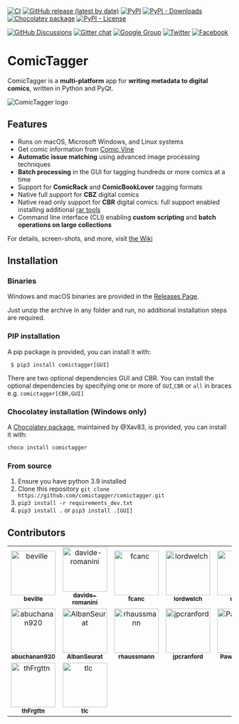 [![CI](https://github.com/comictagger/comictagger/actions/workflows/build.yaml/badge.svg?branch=develop&event=push)](https://github.com/comictagger/comictagger/actions/workflows/build.yaml)
[![GitHub release (latest by date)](https://img.shields.io/github/downloads/comictagger/comictagger/latest/total)](https://github.com/comictagger/comictagger/releases/latest)
[![PyPI](https://img.shields.io/pypi/v/comictagger)](https://pypi.org/project/comictagger/)
[![PyPI - Downloads](https://img.shields.io/pypi/dm/comictagger)](https://pypistats.org/packages/comictagger)
[![Chocolatey package](https://img.shields.io/chocolatey/dt/comictagger?color=blue&label=chocolatey)](https://community.chocolatey.org/packages/comictagger)
[![PyPI - License](https://img.shields.io/pypi/l/comictagger)](https://opensource.org/licenses/Apache-2.0)

[![GitHub Discussions](https://img.shields.io/github/discussions/comictagger/comictagger)](https://github.com/comictagger/comictagger/discussions)
[![Gitter chat](https://badges.gitter.im/gitterHQ/gitter.png)](https://gitter.im/comictagger/community)
[![Google Group](https://img.shields.io/badge/discuss-on%20groups-%23207de5)](https://groups.google.com/forum/#!forum/comictagger)
[![Twitter](https://img.shields.io/badge/%40comictagger-twitter-lightgrey)](https://twitter.com/comictagger)
[![Facebook](https://img.shields.io/badge/comictagger-facebook-lightgrey)](https://www.facebook.com/ComicTagger-139615369550787/)

# ComicTagger

ComicTagger is a **multi-platform** app for **writing metadata to digital comics**, written in Python and PyQt.

![ComicTagger logo](https://raw.githubusercontent.com/comictagger/comictagger/develop/comictaggerlib/graphics/app.png)

## Features

* Runs on macOS, Microsoft Windows, and Linux systems
* Get comic information from [Comic Vine](https://comicvine.gamespot.com/)
* **Automatic issue matching** using advanced image processing techniques
* **Batch processing** in the GUI for tagging hundreds or more comics at a time
* Support for **ComicRack** and **ComicBookLover** tagging formats
* Native full support for **CBZ** digital comics
* Native read only support for **CBR** digital comics: full support enabled installing additional [rar tools](https://www.rarlab.com/download.htm)
* Command line interface (CLI) enabling **custom scripting** and **batch operations on large collections**

For details, screen-shots, and more, visit [the Wiki](https://github.com/comictagger/comictagger/wiki)


## Installation

### Binaries

Windows and macOS binaries are provided in the [Releases Page](https://github.com/comictagger/comictagger/releases).

Just unzip the archive in any folder and run, no additional installation steps are required.

### PIP installation

A pip package is provided, you can install it with:

```
 $ pip3 install comictagger[GUI]
```

There are two optional dependencies GUI and CBR. You can install the optional dependencies by specifying one or more of `GUI`,`CBR` or `all` in braces e.g. `comictagger[CBR,GUI]`

### Chocolatey installation (Windows only)

A [Chocolatey package](https://community.chocolatey.org/packages/comictagger), maintained by @Xav83, is provided, you can install it with:
```powershell
choco install comictagger
```
### From source

 1. Ensure you have python 3.9 installed
 2. Clone this repository `git clone https://github.com/comictagger/comictagger.git`
 3. `pip3 install -r requirements_dev.txt`
 7. `pip3 install .` or `pip3 install .[GUI]`


## Contributors

<!-- readme: beville,davide-romanini,collaborators,contributors -start -->
<table>
<tr>
    <td align="center">
        <a href="https://github.com/beville">
            <img src="https://avatars.githubusercontent.com/u/7294848?v=4" width="100;" alt="beville"/>
            <br />
            <sub><b>beville</b></sub>
        </a>
    </td>
    <td align="center">
        <a href="https://github.com/davide-romanini">
            <img src="https://avatars.githubusercontent.com/u/731199?v=4" width="100;" alt="davide-romanini"/>
            <br />
            <sub><b>davide-romanini</b></sub>
        </a>
    </td>
    <td align="center">
        <a href="https://github.com/fcanc">
            <img src="https://avatars.githubusercontent.com/u/4999486?v=4" width="100;" alt="fcanc"/>
            <br />
            <sub><b>fcanc</b></sub>
        </a>
    </td>
    <td align="center">
        <a href="https://github.com/lordwelch">
            <img src="https://avatars.githubusercontent.com/u/7547075?v=4" width="100;" alt="lordwelch"/>
            <br />
            <sub><b>lordwelch</b></sub>
        </a>
    </td>
    <td align="center">
        <a href="https://github.com/mizaki">
            <img src="https://avatars.githubusercontent.com/u/1141189?v=4" width="100;" alt="mizaki"/>
            <br />
            <sub><b>mizaki</b></sub>
        </a>
    </td>
    <td align="center">
        <a href="https://github.com/MichaelFitzurka">
            <img src="https://avatars.githubusercontent.com/u/27830765?v=4" width="100;" alt="MichaelFitzurka"/>
            <br />
            <sub><b>MichaelFitzurka</b></sub>
        </a>
    </td></tr>
<tr>
    <td align="center">
        <a href="https://github.com/abuchanan920">
            <img src="https://avatars.githubusercontent.com/u/368793?v=4" width="100;" alt="abuchanan920"/>
            <br />
            <sub><b>abuchanan920</b></sub>
        </a>
    </td>
    <td align="center">
        <a href="https://github.com/AlbanSeurat">
            <img src="https://avatars.githubusercontent.com/u/500180?v=4" width="100;" alt="AlbanSeurat"/>
            <br />
            <sub><b>AlbanSeurat</b></sub>
        </a>
    </td>
    <td align="center">
        <a href="https://github.com/rhaussmann">
            <img src="https://avatars.githubusercontent.com/u/7084007?v=4" width="100;" alt="rhaussmann"/>
            <br />
            <sub><b>rhaussmann</b></sub>
        </a>
    </td>
    <td align="center">
        <a href="https://github.com/jpcranford">
            <img src="https://avatars.githubusercontent.com/u/21347202?v=4" width="100;" alt="jpcranford"/>
            <br />
            <sub><b>jpcranford</b></sub>
        </a>
    </td>
    <td align="center">
        <a href="https://github.com/PawlakMarek">
            <img src="https://avatars.githubusercontent.com/u/26022173?v=4" width="100;" alt="PawlakMarek"/>
            <br />
            <sub><b>PawlakMarek</b></sub>
        </a>
    </td>
    <td align="center">
        <a href="https://github.com/Xav83">
            <img src="https://avatars.githubusercontent.com/u/6787157?v=4" width="100;" alt="Xav83"/>
            <br />
            <sub><b>Xav83</b></sub>
        </a>
    </td></tr>
<tr>
    <td align="center">
        <a href="https://github.com/thFrgttn">
            <img src="https://avatars.githubusercontent.com/u/39759781?v=4" width="100;" alt="thFrgttn"/>
            <br />
            <sub><b>thFrgttn</b></sub>
        </a>
    </td>
    <td align="center">
        <a href="https://github.com/tlc">
            <img src="https://avatars.githubusercontent.com/u/19436?v=4" width="100;" alt="tlc"/>
            <br />
            <sub><b>tlc</b></sub>
        </a>
    </td></tr>
</table>
<!-- readme: beville,davide-romanini,collaborators,contributors -end -->


